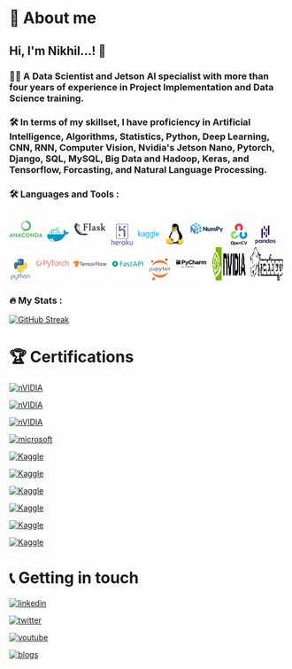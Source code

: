 # 🚀 About me
## Hi, I'm Nikhil...! 👋

### 👩‍💻 A Data Scientist and Jetson AI specialist with more than four years of experience in Project Implementation and Data Science training.

### 🛠 In terms of my skillset, I have proficiency in Artificial Intelligence, Algorithms, Statistics, Python, Deep Learning, CNN, RNN, Computer Vision, Nvidia's Jetson Nano, Pytorch, Django, SQL, MySQL, Big Data and Hadoop, Keras, and Tensorflow, Forcasting, and Natural Language Processing.

### :hammer_and_wrench: Languages and Tools :

<div>
  <img src="https://github.com/devicons/devicon/blob/master/icons/anaconda/anaconda-original-wordmark.svg" title="Anaconda" alt="Anaconda" width="60" height="60"/>&nbsp;
  <img src="https://github.com/devicons/devicon/blob/master/icons/docker/docker-plain.svg" title="Docker" alt="Docker" width="40" height="40"/>&nbsp;
  <img src="https://github.com/devicons/devicon/blob/master/icons/flask/flask-original-wordmark.svg" title="Flask" alt="Flask" width="60" height="60"/>&nbsp;
  <img src="https://github.com/devicons/devicon/blob/master/icons/heroku/heroku-original-wordmark.svg" title="heroku" alt="heroku" width="40" height="40"/>&nbsp;
  <img src="https://github.com/devicons/devicon/blob/master/icons/kaggle/kaggle-original-wordmark.svg" title="kaggle" alt="kaggle" width="40" height="40"/>&nbsp;
  <img src="https://github.com/devicons/devicon/blob/master/icons/linux/linux-original.svg" title="linux" alt="linux" width="40" height="40"/>&nbsp;
  <img src="https://github.com/devicons/devicon/blob/master/icons/numpy/numpy-original-wordmark.svg" title="numpy" alt="numpy" width="60" height="60"/>&nbsp;
  <img src="https://github.com/devicons/devicon/blob/master/icons/opencv/opencv-original-wordmark.svg" title="opencv" alt="opencv" width="40" height="40"/>&nbsp;
  <img src="https://github.com/devicons/devicon/blob/master/icons/pandas/pandas-original-wordmark.svg" title="pandas" alt="pandas" width="40" height="40"/>&nbsp;
  <img src="https://github.com/devicons/devicon/blob/master/icons/python/python-original-wordmark.svg" title="python" alt="python" width="40" height="40"/>&nbsp;
  <img src="https://github.com/devicons/devicon/blob/master/icons/pytorch/pytorch-plain-wordmark.svg" title="pytorch" alt="pytorch" width="60" height="60"/>&nbsp;
  <img src="https://github.com/devicons/devicon/blob/master/icons/tensorflow/tensorflow-original-wordmark.svg" title="tensorflow" alt="tensorflow" width="60" height="60"/>&nbsp;
  <img src="https://github.com/devicons/devicon/blob/master/icons/fastapi/fastapi-original-wordmark.svg" title="fastai" alt="fastai" width="60" height="60"/>&nbsp;
  <img src="https://github.com/devicons/devicon/blob/master/icons/jupyter/jupyter-original-wordmark.svg" title="jupyter" alt="jupyter" width="40" height="40"/>&nbsp;
  <img src="https://github.com/devicons/devicon/blob/master/icons/pycharm/pycharm-original-wordmark.svg" title="pycharm" alt="pycharm" width="60" height="60"/>&nbsp;
  <img src="https://github.com/nikhil0g/nikhil0g/blob/main/nvidia-wordmark.svg" title="nvidia" alt="nvidia" width="60" height="60"/>&nbsp;
  <img src="https://github.com/nikhil0g/nikhil0g/blob/main/hadoop-lockup.svg" title="hadoop" alt="hadoop" width="60" height="60"/>&nbsp;
  
</div>

### :fire: My Stats :

[![GitHub Streak](http://github-readme-streak-stats.herokuapp.com?user=nikhil0g&theme=dark&hide_border=true&background=550892&fire=04F1FF&ring=0CFF00&currStreakLabel=FDFF0C&currStreakNum=00FDFF&sideNums=FDFF0A&sideLabels=17FFEA&dates=FFBE02&stroke=0CEDFF&border=25FF0F)](https://git.io/streak-stats)


# 🏆 Certifications 

[![nVIDIA](https://img.shields.io/badge/nVIDIA-%2376B900.svg?style=for-the-badge&logo=nVIDIA&logoColor=white)](https://www.linkedin.com/posts/nikhil-gawai-793472219_ai-specialist-activity-6899540421437992960-5xI5) 

[![nVIDIA](https://img.shields.io/badge/nVIDIA-%2376B900.svg?style=for-the-badge&logo=nVIDIA&logoColor=white)](https://courses.nvidia.com/certificates/2607f0515dab4364968c7811a5544648)

[![nVIDIA](https://img.shields.io/badge/nVIDIA-%2376B900.svg?style=for-the-badge&logo=nVIDIA&logoColor=white)](https://courses.nvidia.com/certificates/0bf1df926fe24da09d9da2d766fd350b)

[![microsoft](https://img.shields.io/badge/Microsoft-666666?style=for-the-badge&logo=microsoft&logoColor=white)](https://docs.microsoft.com/en-us/learn/achievements/learn.pytorch.pytorch-fundamentals.trophy?username=NikhilGawai-0837)

[![Kaggle](https://img.shields.io/badge/Kaggle-20BEFF?style=for-the-badge&logo=Kaggle&logoColor=white)](https://www.kaggle.com/learn/certification/nikhilgawai/intro-to-machine-learning)

[![Kaggle](https://img.shields.io/badge/Kaggle-20BEFF?style=for-the-badge&logo=Kaggle&logoColor=white)](https://www.kaggle.com/learn/certification/nikhilgawai/computer-vision)

[![Kaggle](https://img.shields.io/badge/Kaggle-20BEFF?style=for-the-badge&logo=Kaggle&logoColor=white)](https://www.kaggle.com/learn/certification/nikhilgawai/python)

[![Kaggle](https://img.shields.io/badge/Kaggle-20BEFF?style=for-the-badge&logo=Kaggle&logoColor=white)](https://www.kaggle.com/learn/certification/nikhilgawai/feature-engineering)


[![Kaggle](https://img.shields.io/badge/Kaggle-20BEFF?style=for-the-badge&logo=Kaggle&logoColor=white)](https://www.kaggle.com/learn/certification/nikhilgawai/data-visualization)


[![Kaggle](https://img.shields.io/badge/Kaggle-20BEFF?style=for-the-badge&logo=Kaggle&logoColor=white)](https://www.kaggle.com/learn/certification/nikhilgawai/pandas)



# 📞 Getting in touch

[![linkedin](https://img.shields.io/badge/linkedin-0A66C2?style=for-the-badge&logo=linkedin&logoColor=white)](https://www.linkedin.com/in/nikhil-gawai-793472219?lipi=urn%3Ali%3Apage%3Ad_flagship3_profile_view_base_contact_details%3Bf84l7CB9TdGGP1FVfNMYpw%3D%3D)

[![twitter](https://img.shields.io/badge/twitter-1DA1F2?style=for-the-badge&logo=twitter&logoColor=white)](https://twitter.com/NikhilGawai13)

[![youtube](https://img.shields.io/badge/YouTube-FF0000?style=for-the-badge&logo=youtube&logoColor=white)](https://www.youtube.com/channel/UClxqMMGuaq_JNtumatP_kEQ)

[![blogs](https://img.shields.io/badge/Medium-12100E?style=for-the-badge&logo=medium&logoColor=white)](https://medium.com/@nikhilgawai012)





